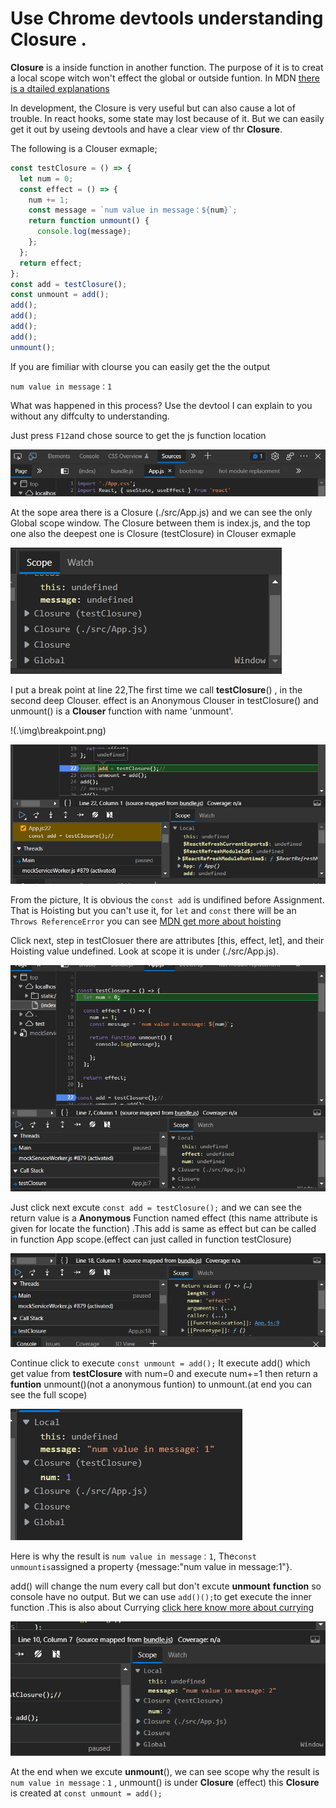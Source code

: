 # Use Chrome devtools understanding Closure .



**Closure** is a inside function in another function. The purpose of it is to creat a local scope witch won't effect the global or outside funtion.  In MDN [there is a dtailed explanations](https://developer.mozilla.org/en-US/docs/Web/JavaScript/Closures)

In development, the Closure is very useful but can also cause a lot of trouble. In react hooks, some state may lost because of it. But we can easily get it out by useing devtools and have a clear view of thr **Closure**.

The following is a Clouser exmaple;

```js
const testClosure = () => {
  let num = 0;
  const effect = () => {
    num += 1;
    const message = `num value in message：${num}`;
    return function unmount() {
      console.log(message);
    };
  };
  return effect;
};
const add = testClosure();
const unmount = add();
add();
add();
add();
add();
unmount();
```

If you are fimiliar with clourse you can easily get the the output 

```
num value in message：1
```

What was happened in this process? Use the devtool I can explain to you without any diffculty to understanding.

Just press `F12`and chose source to get the js function location 

![devtool](.\img\image-20220324134517641.png)

 At the sope area there is a Closure (./src/App.js) and we can see the only Global scope window. The Closure between them is index.js, and the top one also the deepest one is Closure (testClosure) in Clouser exmaple

![Scope](.\img\scople.png)

I put a break point at line 22,The first time we call **testClosure**() , in the second deep Clouser. effect is an Anonymous Clouser in testClosure() and unmount() is a **Clouser** function with name 'unmount'.

!(.\img\breakpoint.png)

![image-20220324141310209](.\img\breakpoint.png)

From the picture, It is obvious the `const add` is undifined before Assignment. That is  Hoisting but you can't use it, for `let` and `const` there will be an  `Throws ReferenceError` you can see [MDN get more about hoisting](https://developer.mozilla.org/en-US/docs/Glossary/Hoisting)

Click next, step in testClosuer there are attributes [this, effect, let], and their Hoisting value undefined. Look at scope it is under (./src/App.js).

![image-20220324142854729](.\img\testClosure.png)  	 

Just click next excute `const add = testClosure();` and we can see the return value is a **Anonymous** Function named effect (this name attribute is given for locate the function) .This add is same as effect but can be called in  function App scope.(effect can just called in function testClosure)

![image-20220324143430450](.\img\returnValue.png)

Continue click to execute `const unmount = add();` It execute add() which get value from **testClosure** with num=0 and execute num+=1 then return a **funtion** unmount()(not a anonymous funtion) to unmount.(at end you can see the full scope)

![image-20220324192022626](.\img\add.png)

Here is why the result is `num value in message：1`, The`const unmountis`assigned a property {message:"num value in message:1"}.

add() will change the num every call but don't excute **unmount** **function** so console have no output. But we can use `add()();`to get execute the inner function .This is also about Currying [click here know more about currying](https://javascript.info/currying-partials)

![image-20220324185224217](.\img\inner.png)

At the end when we excute **unmount**(), we can see scope why the result is `num value in message：1` , unmount() is under **Closure** (effect) this **Closure** is created at `const unmount = add();` 

